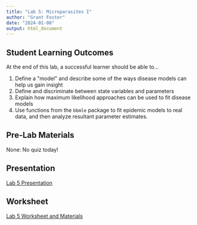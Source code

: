 ```yaml
---
title: "Lab 5: Microparasites I"
author: "Grant Foster"
date: "2024-01-08"
output: html_document
---
```


## Student Learning Outcomes

At the end of this lab, a successful learner should be able to…

1. Define a "model" and describe some of the ways disease models can help us gain insight
2. Define and discriminate between state variables and parameters
3. Explain how maximum likelihood approaches can be used to fit disease models
4. Use functions from the `bbmle` package to fit epidemic models to real data, and then analyze resultant parameter estimates.

## Pre-Lab Materials
None: No quiz today!

## Presentation
[Lab 5 Presentation](/lab/lab5/Lab5Presentation.pdf)

## Worksheet
[Lab 5 Worksheet and Materials](/lab/lab5/Lab5_StudentMaterials.zip)

